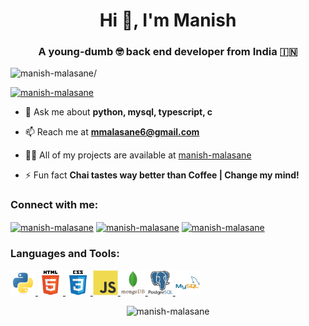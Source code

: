 <h1 align="center">Hi 👋, I'm Manish</h1>

<h3 align="center">A young-dumb 🤓 back end developer from India 🇮🇳</h3>
<p align="left"> <img src=https://komarev.com/ghpvc/?username=manish-malasane alt=manish-malasane/> </p>

<p align="left"> <a href="https://twitter.com/ManthanMalasan1" target="blank"><img src="https://img.shields.io/twitter/follow/ManthanMalasan1?logo=twitter&style=for-the-badge" alt="manish-malasane" /></a> </p>



- 💬 Ask me about **python, mysql, typescript, c**

- 📫 Reach me at **mmalasane6@gmail.com**

- 👨‍💻 All of my projects are available at [manish-malasane](https://github.com/manish-malasane)

- ⚡ Fun fact **Chai tastes way better than Coffee | Change my mind!**

<h3 align="left">Connect with me:</h3>
<a href="https://twitter.com/ManthanMalasan1" target="blank"><img align="center" src="https://cdn.jsdelivr.net/npm/simple-icons@3.0.1/icons/twitter.svg" alt="manish-malasane" height="30" width="40" /></a>
<a href="www.linkedin.com/in/manish-malasane-53459315b" target="blank"><img align="center" src="https://cdn.jsdelivr.net/npm/simple-icons@3.0.1/icons/linkedin.svg" alt="manish-malasane" height="30" width="40" /></a>
<a href="https://www.hackerrank.com/mmalasane6" target="blank"><img align="center" src="https://cdn.jsdelivr.net/npm/simple-icons@3.0.1/icons/hackerrank.svg" alt="manish-malasane" height="30" width="40" /></a>
</p>

<h3 align="left">Languages and Tools:</h3>
<p align="left">
    <a href="https://www.python.org" target="_blank"> <img src="https://raw.githubusercontent.com/devicons/devicon/master/icons/python/python-original.svg" alt="python" width="40" height="40"/> </a>
    <a href="https://www.w3.org/html/" target="_blank"> <img src="https://raw.githubusercontent.com/devicons/devicon/master/icons/html5/html5-original-wordmark.svg" alt="html5" width="40" height="40"/> </a>
    <a href="https://www.w3schools.com/css/" target="_blank"> <img src="https://raw.githubusercontent.com/devicons/devicon/master/icons/css3/css3-original-wordmark.svg" alt="css3" width="40" height="40"/> </a>
    <a href="https://developer.mozilla.org/en-US/docs/Web/JavaScript" target="_blank"> <img src="https://raw.githubusercontent.com/devicons/devicon/master/icons/javascript/javascript-original.svg" alt="javascript" width="40" height="40"/> </a>
    <a href="https://www.mongodb.com/" target="_blank"> <img src="https://raw.githubusercontent.com/devicons/devicon/master/icons/mongodb/mongodb-original-wordmark.svg" alt="mongodb" width="40" height="40"/> </a>
    <a href="https://www.postgresql.org" target="_blank"> <img src="https://raw.githubusercontent.com/devicons/devicon/master/icons/postgresql/postgresql-original-wordmark.svg" alt="postgresql" width="40" height="40"/> </a>
      <a href="https://www.mysql.org" target="_blank"> <img src="https://raw.githubusercontent.com/devicons/devicon/master/icons/mysql/mysql-original-wordmark.svg" alt="mysql" width="40" height="40"/> </a>



<p align="center"> <img src=https://github-readme-stats.vercel.app/api?username=manish-malasane&show_icons=true alt=manish-malasane /> </p>
